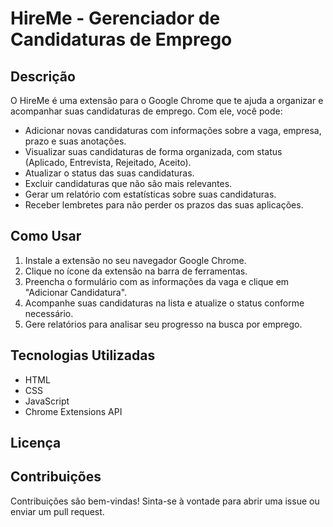 # HireMe - Gerenciador de Candidaturas de Emprego

## Descrição

O HireMe é uma extensão para o Google Chrome que te ajuda a organizar e acompanhar suas candidaturas de emprego. Com ele, você pode:

* Adicionar novas candidaturas com informações sobre a vaga, empresa, prazo e suas anotações.
* Visualizar suas candidaturas de forma organizada, com status (Aplicado, Entrevista, Rejeitado, Aceito).
* Atualizar o status das suas candidaturas.
* Excluir candidaturas que não são mais relevantes.
* Gerar um relatório com estatísticas sobre suas candidaturas.
* Receber lembretes para não perder os prazos das suas aplicações.

## Como Usar

1. Instale a extensão no seu navegador Google Chrome.
2. Clique no ícone da extensão na barra de ferramentas.
3. Preencha o formulário com as informações da vaga e clique em "Adicionar Candidatura".
4. Acompanhe suas candidaturas na lista e atualize o status conforme necessário.
5. Gere relatórios para analisar seu progresso na busca por emprego.

## Tecnologias Utilizadas

* HTML
* CSS
* JavaScript
* Chrome Extensions API

## Licença

## Contribuições

Contribuições são bem-vindas! Sinta-se à vontade para abrir uma issue ou enviar um pull request.
